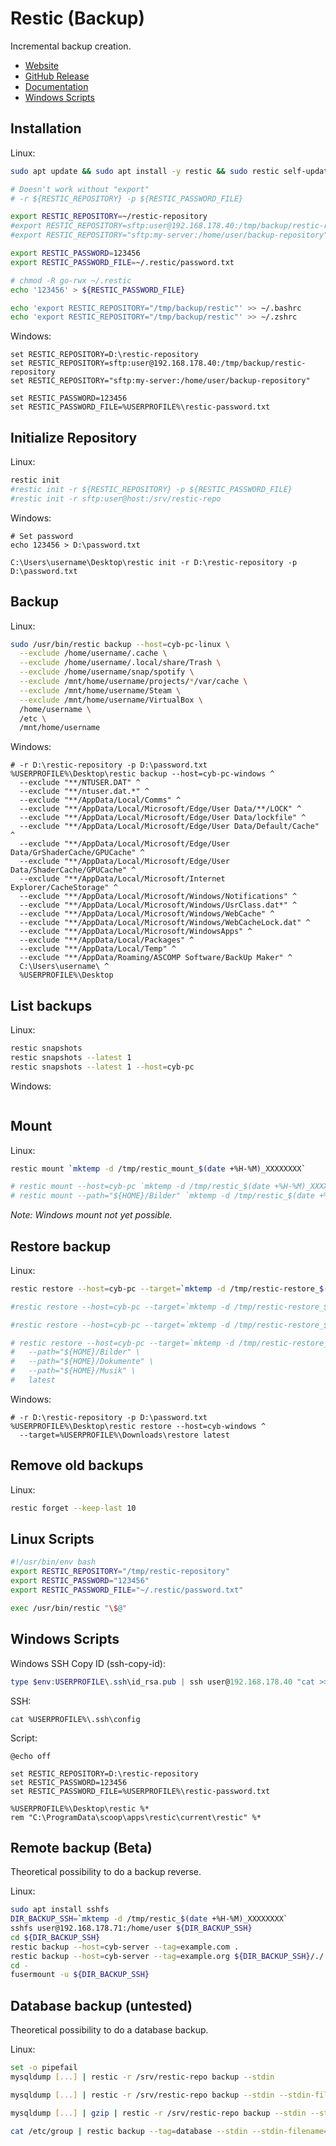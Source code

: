 # Restic (Backup)

Incremental backup creation.

* [Website](https://restic.net/)
* [GitHub Release](https://github.com/restic/restic/releases/latest)
* [Documentation](https://restic.readthedocs.io/)
* [Windows Scripts](../System/Windows/Backup/restic/)

## Installation

Linux:

```bash
sudo apt update && sudo apt install -y restic && sudo restic self-update

# Doesn't work without "export"
# -r ${RESTIC_REPOSITORY} -p ${RESTIC_PASSWORD_FILE}

export RESTIC_REPOSITORY=~/restic-repository
#export RESTIC_REPOSITORY=sftp:user@192.168.178.40:/tmp/backup/restic-repository
#export RESTIC_REPOSITORY="sftp:my-server:/home/user/backup-repository"

export RESTIC_PASSWORD=123456
export RESTIC_PASSWORD_FILE=~/.restic/password.txt

# chmod -R go-rwx ~/.restic
echo '123456' > ${RESTIC_PASSWORD_FILE}

echo 'export RESTIC_REPOSITORY="/tmp/backup/restic"' >> ~/.bashrc
echo 'export RESTIC_REPOSITORY="/tmp/backup/restic"' >> ~/.zshrc
```

Windows:

```shell
set RESTIC_REPOSITORY=D:\restic-repository
set RESTIC_REPOSITORY=sftp:user@192.168.178.40:/tmp/backup/restic-repository
set RESTIC_REPOSITORY="sftp:my-server:/home/user/backup-repository"

set RESTIC_PASSWORD=123456
set RESTIC_PASSWORD_FILE=%USERPROFILE%\restic-password.txt
```

## Initialize Repository

Linux:

```bash
restic init
#restic init -r ${RESTIC_REPOSITORY} -p ${RESTIC_PASSWORD_FILE}
#restic init -r sftp:user@host:/srv/restic-repo
```

Windows:

```shell
# Set password
echo 123456 > D:\password.txt

C:\Users\username\Desktop\restic init -r D:\restic-repository -p D:\password.txt
```

## Backup

Linux:

```bash
sudo /usr/bin/restic backup --host=cyb-pc-linux \
  --exclude /home/username/.cache \
  --exclude /home/username/.local/share/Trash \
  --exclude /home/username/snap/spotify \
  --exclude /mnt/home/username/projects/*/var/cache \
  --exclude /mnt/home/username/Steam \
  --exclude /mnt/home/username/VirtualBox \
  /home/username \
  /etc \
  /mnt/home/username
```

Windows:

```shell
# -r D:\restic-repository -p D:\password.txt
%USERPROFILE%\Desktop\restic backup --host=cyb-pc-windows ^
  --exclude "**/NTUSER.DAT" ^
  --exclude "**/ntuser.dat.*" ^
  --exclude "**/AppData/Local/Comms" ^
  --exclude "**/AppData/Local/Microsoft/Edge/User Data/**/LOCK" ^
  --exclude "**/AppData/Local/Microsoft/Edge/User Data/lockfile" ^
  --exclude "**/AppData/Local/Microsoft/Edge/User Data/Default/Cache" ^
  --exclude "**/AppData/Local/Microsoft/Edge/User Data/GrShaderCache/GPUCache" ^
  --exclude "**/AppData/Local/Microsoft/Edge/User Data/ShaderCache/GPUCache" ^
  --exclude "**/AppData/Local/Microsoft/Internet Explorer/CacheStorage" ^
  --exclude "**/AppData/Local/Microsoft/Windows/Notifications" ^
  --exclude "**/AppData/Local/Microsoft/Windows/UsrClass.dat*" ^
  --exclude "**/AppData/Local/Microsoft/Windows/WebCache" ^
  --exclude "**/AppData/Local/Microsoft/Windows/WebCacheLock.dat" ^
  --exclude "**/AppData/Local/Microsoft/WindowsApps" ^
  --exclude "**/AppData/Local/Packages" ^
  --exclude "**/AppData/Local/Temp" ^
  --exclude "**/AppData/Roaming/ASCOMP Software/BackUp Maker" ^
  C:\Users\username\ ^
  %USERPROFILE%\Desktop
```

## List backups

Linux:

```bash
restic snapshots
restic snapshots --latest 1
restic snapshots --latest 1 --host=cyb-pc
```

Windows:

```shell

```

## Mount

Linux:

```bash
restic mount `mktemp -d /tmp/restic_mount_$(date +%H-%M)_XXXXXXXX`

# restic mount --host=cyb-pc `mktemp -d /tmp/restic_$(date +%H-%M)_XXXXXXXX`
# restic mount --path="${HOME}/Bilder" `mktemp -d /tmp/restic_$(date +%H-%M)_XXXXXXXX`
```

*Note: Windows mount not yet possible.*

## Restore backup

Linux:

```bash
restic restore --host=cyb-pc --target=`mktemp -d /tmp/restic-restore_$(date +%H-%M)_XXXXXXXX` latest

#restic restore --host=cyb-pc --target=`mktemp -d /tmp/restic-restore_$(date +%H-%M)_XXXXXXXX` --path="${HOME}/Bilder" latest

#restic restore --host=cyb-pc --target=`mktemp -d /tmp/restic-restore_$(date +%H-%M)_XXXXXXXX` --path=["${HOME}/Bilder" "${HOME}/Dokumente" "${HOME}/Musik"] latest

# restic restore --host=cyb-pc --target=`mktemp -d /tmp/restic-restore_$(date +%H-%M)_XXXXXXXX` \
#   --path="${HOME}/Bilder" \
#   --path="${HOME}/Dokumente" \
#   --path="${HOME}/Musik" \
#   latest
```

Windows:

```shell
# -r D:\restic-repository -p D:\password.txt
%USERPROFILE%\Desktop\restic restore --host=cyb-windows ^
  --target=%USERPROFILE%\Downloads\restore latest
```

## Remove old backups

Linux:

```bash
restic forget --keep-last 10
```

## Linux Scripts

```bash
#!/usr/bin/env bash
export RESTIC_REPOSITORY="/tmp/restic-repository"
export RESTIC_PASSWORD="123456"
export RESTIC_PASSWORD_FILE="~/.restic/password.txt"

exec /usr/bin/restic "\$@"
```

## Windows Scripts

Windows SSH Copy ID (ssh-copy-id):

```powershell
type $env:USERPROFILE\.ssh\id_rsa.pub | ssh user@192.168.178.40 "cat >> .ssh/authorized_keys"
```

SSH:

```shell
cat %USERPROFILE%\.ssh\config
```

Script:

```shell
@echo off

set RESTIC_REPOSITORY=D:\restic-repository
set RESTIC_PASSWORD=123456
set RESTIC_PASSWORD_FILE=%USERPROFILE%\restic-password.txt

%USERPROFILE%\Desktop\restic %*
rem "C:\ProgramData\scoop\apps\restic\current\restic" %*
```

## Remote backup (Beta)

Theoretical possibility to do a backup reverse.

Linux:

```bash
sudo apt install sshfs
DIR_BACKUP_SSH=`mktemp -d /tmp/restic_$(date +%H-%M)_XXXXXXXX`
sshfs user@192.168.178.71:/home/user ${DIR_BACKUP_SSH}
cd ${DIR_BACKUP_SSH}
restic backup --host=cyb-server --tag=example.com .
restic backup --host=cyb-server --tag=example.org ${DIR_BACKUP_SSH}/./
cd -
fusermount -u ${DIR_BACKUP_SSH}
```

## Database backup (untested)

Theoretical possibility to do a database backup.

Linux:

```bash
set -o pipefail
mysqldump [...] | restic -r /srv/restic-repo backup --stdin

mysqldump [...] | restic -r /srv/restic-repo backup --stdin --stdin-filename=website_www.sql

mysqldump [...] | gzip | restic -r /srv/restic-repo backup --stdin --stdin-filename=website_www.sql.gz

cat /etc/group | restic backup --tag=database --stdin --stdin-filename=website_www.sql
```

